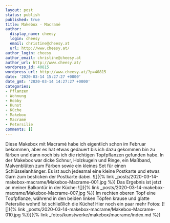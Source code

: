 ```yaml
---
layout: post
status: publish
published: true
title: Makebox - Macramé
author:
  display_name: cheesy
  login: cheesy
  email: christine@cheesy.at
  url: http://www.cheesy.at/
author_login: cheesy
author_email: christine@cheesy.at
author_url: http://www.cheesy.at/
wordpress_id: 40815
wordpress_url: http://www.cheesy.at/?p=40815
date: '2020-03-14 15:27:27 +0000'
date_gmt: '2020-03-14 14:27:27 +0000'
categories:
- Pflanzen
- Wohnung
- Hobby
- Kunst
- Küche
- Makebox
- Macramé
- Petersilie
comments: []
---
```

Diese Makebox mit Macramé habe ich eigentlich schon im Februar bekommen, aber es hat etwas gedauert bis ich dazu gekommen bin zu färben und dann noch bis ich die richtigen Topfpflanzen gefunden habe.
In der Makebox war dicke Schnur, Holzkugeln und Ringe, ein Maßband, Malvenblüten zum Färben sowie ein kleines Set für einen Schlüsselanhänger. Es ist auch jedesmal eine kleine Postkarte und etwas Garn zum besticken der Postkarte dabei.
![]({% link _posts/2020-03-14-makebox-macrame/Makebox-Macrame-001.jpg %})
Das Ergebnis ist jetzt an meiner Balkontür in der Küche:
![]({% link _posts/2020-03-14-makebox-macrame/Makebox-Macrame-007.jpg %})
Im rechten oberen Topf eine Topfpflanze, während in den beiden linken Töpfen krause und glatte Petersilie wohnt! Ist schließlich die Küche!
Hier noch ein paar mehr Fotos:
[![]({% link _posts/2020-03-14-makebox-macrame/Makebox-Macrame-010.jpg %})]({% link _fotos/kunstwerke/makebox/macrame/index.md %})
